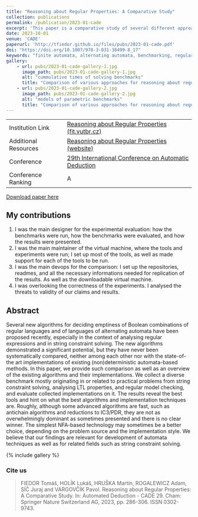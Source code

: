 ```yaml
---
title: "Reasoning about Regular Properties: A Comparative Study"
collection: publications
permalink: /publication/2023-01-cade
excerpt: 'This paper is a comparative study of several different approaches to reasoning about regular properties.'
date: 2023-10-01
venue: 'CADE'
paperurl: 'http://tfiedor.github.io/files/pubs/2023-01-cade.pdf'
doi: "https://doi.org/10.1007/978-3-031-38499-8_17"
keywords: "finite automata, alternating automata, benchmarking, regular properties, smt solvers"
gallery:
    - url: pubs/2023-01-cade-gallery-1.jpg
      image_path: pubs/2023-01-cade-gallery-1.jpg
      alt: "cummulative times of solving benchmarks"
      title: "Comparison of various approaches for reasoning about regular properties. The graph shows cummulative time for solving all of the benchmarks."
    - url: pubs/2023-01-cade-gallery-2.jpg
      image_path: pubs/2023-01-cade-gallery-2.jpg
      alt: "models of parametric benchmarks"
      title: "Comparison of various approaches for reasoning about regular properties. The graph shows models of runtime of benchmarks based on some parameter k (the parameter changes for each parametric benchmark)."
---
```


|                      |                                                                                                                        |
|----------------------|------------------------------------------------------------------------------------------------------------------------|
| Institution Link     | [Reasoning about Regular Properties (fit.vutbr.cz)](https://www.fit.vut.cz/research/publication/13027/)                |
| Additional Resources | [Reasoning about Regular Properties (website)](https://www.fit.vutbr.cz/research/groups/verifit/tools/afa-comparison/) |
| Conference           | [29th International Conference on Automatic Deduction](https://easyconferences.eu/cade2023/)                           |
| Conference Ranking   | A                                                                                                                      |

[<i class="fas fa-fw fa-file-pdf zoom" aria-hidden="true"></i> Download paper here](http://tfiedor.github.io/files/pubs/2023-01-cade.pdf)

## My contributions

1. I was the main designer for the experimental evaluation: how the benchmarks were run, how the benchmarks were
   evaluated, and how the results were presented.
2. I was the main maintainer of the virtual machine, where the tools and experiments were run; I set up most of the
   tools, as well as made support for each of the tools to be run.
3. I was the main devops for the comparison: I set up the repositories, readmes, and all the necessary informations
   needed for replication of the results. As well as the downloadable virtual machine.
4. I was overlooking the correctness of the experiments. I analysed the threats to validity of our claims and results.

## Abstract

Several new algorithms for deciding emptiness of Boolean combinations of regular languages and of
languages of alternating automata have been proposed recently, especially in the context of
analysing regular expressions and in string constraint solving. The new algorithms demonstrated a
significant potential, but they have never been systematically compared, neither among each other
nor with the state-of-the art implementations of existing (non)deterministic automata-based
methods. In this paper, we provide such comparison as well as an overview of the existing
algorithms and their implementations. We collect a diverse benchmark mostly originating in or
related to practical problems from string constraint solving, analysing LTL properties, and regular
model checking, and evaluate collected implementations on it. The results reveal the best tools and
hint on what the best algorithms and implementation techniques are. Roughly, although some advanced
algorithms are fast, such as antichain algorithms and reductions to IC3/PDR, they are not as
overwhelmingly dominant as sometimes presented and there is no clear winner. The simplest NFA-based
technology may sometimes be a better choice, depending on the problem source and the implementation
style. We believe that our findings are relevant for development of automata techniques as well as
for related fields such as string constraint solving.

{% include gallery %}

###  Cite us

> FIEDOR Tomáš, HOLÍK Lukáš, HRUŠKA Martin, ROGALEWICZ Adam, SÍČ Juraj and VARGOVČÍK Pavol. Reasoning about Regular Properties: A Comparative Study. In: Automated Deduction - CADE 29. Cham: Springer Nature Switzerland AG, 2023, pp. 286-306. ISSN 0302-9743.
